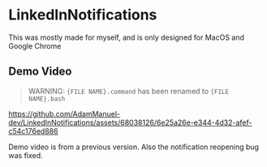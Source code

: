 # LinkedInNotifications

This was mostly made for myself, and is only designed for MacOS and Google Chrome

## Demo Video

> WARNING: `{FILE NAME}.command` has been renamed to `{FILE NAME}.bash`

https://github.com/AdamManuel-dev/LinkedInNotifications/assets/68038126/6e25a26e-e344-4d32-afef-c54c176ed886

Demo video is from a previous version. Also the notification reopening bug was fixed.
